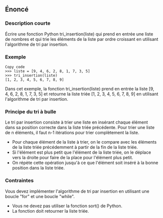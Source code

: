 ## Énoncé

### Description courte

Écrire une fonction Python tri_insertion(liste) qui prend en entrée une liste de nombres et qui trie les éléments de la liste par ordre croissant en utilisant l'algorithme de tri par insertion.

### Exemple

```
Copy code
>>> liste = [9, 4, 6, 2, 8, 1, 7, 3, 5]
>>> tri_insertion(liste)
[1, 2, 3, 4, 5, 6, 7, 8, 9]
```

Dans cet exemple, la fonction tri_insertion(liste) prend en entrée la liste [9, 4, 6, 2, 8, 1, 7, 3, 5] et retourne la liste triée [1, 2, 3, 4, 5, 6, 7, 8, 9] en utilisant l'algorithme de tri par insertion.

### Principe du tri à bulle

Le tri par insertion consiste à trier une liste en insérant chaque élément dans sa position correcte dans la liste triée précédente. Pour trier une liste de n éléments, il faut n-1 itérations pour trier complètement la liste.

- Pour chaque élément de la liste à trier, on le compare avec les éléments de la liste triée précédemment à partir de la fin de la liste triée.
- Si l'élément est plus petit que l'élément de la liste triée, on le déplace vers la droite pour faire de la place pour l'élément plus petit.
- On répète cette opération jusqu'à ce que l'élément soit inséré à la bonne position dans la liste triée.


### Contraintes

Vous devez implémenter l'algorithme de tri par insertion en utilisant une boucle "for" et une boucle "while".
- Vous ne devez pas utiliser la fonction sort() de Python.
- La fonction doit retourner la liste triée.